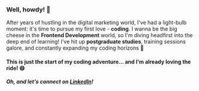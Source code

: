 ### Well, howdy! 👋

After years of hustling in the digital marketing world, I've had a light-bulb moment: it's time to pursue my first love - **coding**. I wanna be the big cheese in the **Frontend Development** world, so I'm diving headfirst into the deep end of learning! I've hit up **postgraduate studies**, training sessions galore, and constantly expanding my coding horizons 🔭

#### This is just the start of my coding adventure... and I'm already loving the ride! 😄

##### Oh, and let's connect on [LinkedIn](https://www.linkedin.com/in/agni-kozlowska/)!


